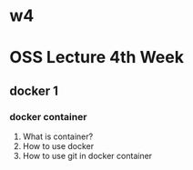 # w4
# OSS Lecture 4th Week
## docker 1
### docker container
1. What is container?
2. How to use docker
3. How to use git in docker container
